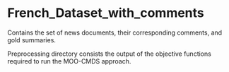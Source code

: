 # French_Dataset_with_comments
Contains the set of news documents, their corresponding comments, and gold summaries.

Preprocessing directory consists the output of the objective functions required to run the MOO-CMDS approach.

